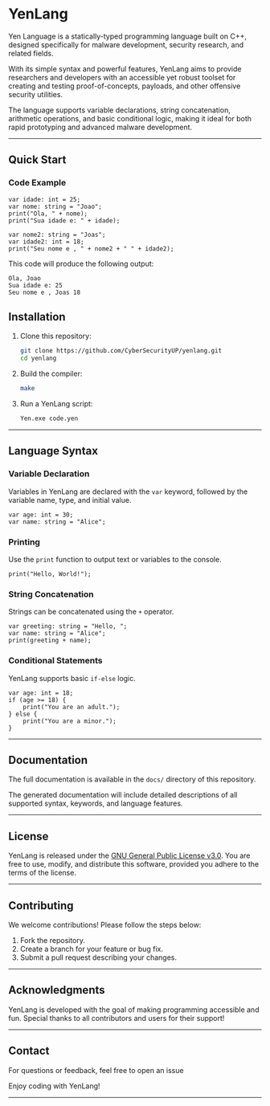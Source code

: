 # YenLang

Yen Language is a statically-typed programming language built on C++, designed specifically for malware development, security research, and related fields. 

With its simple syntax and powerful features, YenLang aims to provide researchers and developers with an accessible yet robust toolset for creating and testing proof-of-concepts, payloads, and other offensive security utilities. 

The language supports variable declarations, string concatenation, arithmetic operations, and basic conditional logic, making it ideal for both rapid prototyping and advanced malware development.

---

## Quick Start

### Code Example

```yen
var idade: int = 25;
var nome: string = "Joao";
print("Ola, " + nome);
print("Sua idade e: " + idade);

var nome2: string = "Joas";
var idade2: int = 18;
print("Seu nome e , " + nome2 + " " + idade2);
```

This code will produce the following output:

```
Ola, Joao
Sua idade e: 25
Seu nome e , Joas 18
```

## Installation

1. Clone this repository:
   ```bash
   git clone https://github.com/CyberSecurityUP/yenlang.git
   cd yenlang
   ```

2. Build the compiler:
   ```bash
   make
   ```

3. Run a YenLang script:
   ```bash
   Yen.exe code.yen
   ```

---

## Language Syntax

### Variable Declaration
Variables in YenLang are declared with the `var` keyword, followed by the variable name, type, and initial value.

```yen
var age: int = 30;
var name: string = "Alice";
```

### Printing
Use the `print` function to output text or variables to the console.

```yen
print("Hello, World!");
```

### String Concatenation
Strings can be concatenated using the `+` operator.

```yen
var greeting: string = "Hello, ";
var name: string = "Alice";
print(greeting + name);
```

### Conditional Statements
YenLang supports basic `if-else` logic.

```yen
var age: int = 18;
if (age >= 18) {
    print("You are an adult.");
} else {
    print("You are a minor.");
}
```

---

## Documentation

The full documentation is available in the `docs/` directory of this repository.

The generated documentation will include detailed descriptions of all supported syntax, keywords, and language features.

---

## License

YenLang is released under the [GNU General Public License v3.0](https://www.gnu.org/licenses/gpl-3.0.en.html). You are free to use, modify, and distribute this software, provided you adhere to the terms of the license.

---

## Contributing

We welcome contributions! Please follow the steps below:

1. Fork the repository.
2. Create a branch for your feature or bug fix.
3. Submit a pull request describing your changes.

---

## Acknowledgments

YenLang is developed with the goal of making programming accessible and fun. Special thanks to all contributors and users for their support!

---

## Contact

For questions or feedback, feel free to open an issue

Enjoy coding with YenLang!

---
